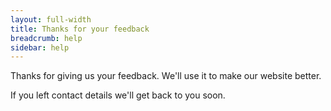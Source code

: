 ```yaml
---
layout: full-width
title: Thanks for your feedback
breadcrumb: help
sidebar: help
---
```


Thanks for giving us your feedback. We'll use it to make our website better.

If you left contact details we'll get back to you soon.
